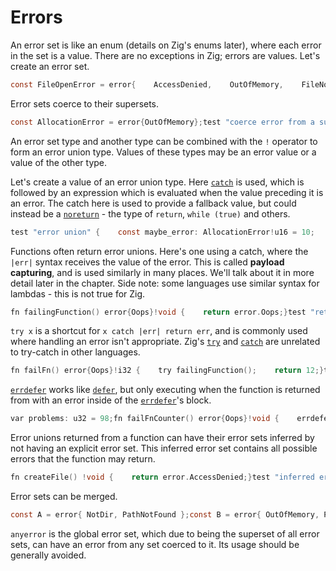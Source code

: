 # Errors

An error set is like an enum (details on Zig's enums later), where each error in the set is a value. There are no exceptions in Zig; errors are values. Let's create an error set.

```c
const FileOpenError = error{    AccessDenied,    OutOfMemory,    FileNotFound,};
```

Error sets coerce to their supersets.

```c
const AllocationError = error{OutOfMemory};test "coerce error from a subset to a superset" {    const err: FileOpenError = AllocationError.OutOfMemory;    try expect(err == FileOpenError.OutOfMemory);}
```

An error set type and another type can be combined with the `!` operator to form an error union type. Values of these types may be an error value or a value of the other type.

Let's create a value of an error union type. Here [`catch`](https://ziglang.org/documentation/master/#catch) is used, which is followed by an expression which is evaluated when the value preceding it is an error. The catch here is used to provide a fallback value, but could instead be a [`noreturn`](https://ziglang.org/documentation/master/#noreturn) - the type of `return`, `while (true)` and others.

```c
test "error union" {    const maybe_error: AllocationError!u16 = 10;    const no_error = maybe_error catch 0;    try expect(@TypeOf(no_error) == u16);    try expect(no_error == 10);}
```

Functions often return error unions. Here's one using a catch, where the `|err|` syntax receives the value of the error. This is called **payload capturing**, and is used similarly in many places. We'll talk about it in more detail later in the chapter. Side note: some languages use similar syntax for lambdas - this is not true for Zig.

```c
fn failingFunction() error{Oops}!void {    return error.Oops;}test "returning an error" {    failingFunction() catch |err| {        try expect(err == error.Oops);        return;    };}
```

`try x` is a shortcut for `x catch |err| return err`, and is commonly used where handling an error isn't appropriate. Zig's [`try`](https://ziglang.org/documentation/master/#try) and [`catch`](https://ziglang.org/documentation/master/#catch) are unrelated to try-catch in other languages.

```c
fn failFn() error{Oops}!i32 {    try failingFunction();    return 12;}test "try" {    const v = failFn() catch |err| {        try expect(err == error.Oops);        return;    };    try expect(v == 12); // is never reached}
```

[`errdefer`](https://ziglang.org/documentation/master/#errdefer) works like [`defer`](https://ziglang.org/documentation/master/#defer), but only executing when the function is returned from with an error inside of the [`errdefer`](https://ziglang.org/documentation/master/#errdefer)'s block.

```c
var problems: u32 = 98;fn failFnCounter() error{Oops}!void {    errdefer problems += 1;    try failingFunction();}test "errdefer" {    failFnCounter() catch |err| {        try expect(err == error.Oops);        try expect(problems == 99);        return;    };}
```

Error unions returned from a function can have their error sets inferred by not having an explicit error set. This inferred error set contains all possible errors that the function may return.

```c
fn createFile() !void {    return error.AccessDenied;}test "inferred error set" {    //type coercion successfully takes place    const x: error{AccessDenied}!void = createFile();    //Zig does not let us ignore error unions via _ = x;    //we must unwrap it with "try", "catch", or "if" by any means    _ = x catch {};}
```

Error sets can be merged.

```c
const A = error{ NotDir, PathNotFound };const B = error{ OutOfMemory, PathNotFound };const C = A || B;
```

`anyerror` is the global error set, which due to being the superset of all error sets, can have an error from any set coerced to it. Its usage should be generally avoided.
